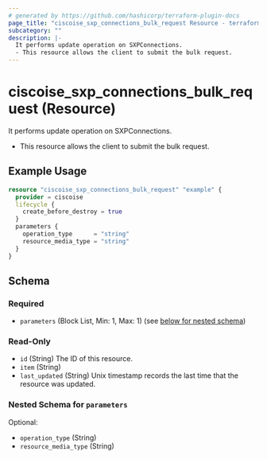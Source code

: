 ```yaml
---
# generated by https://github.com/hashicorp/terraform-plugin-docs
page_title: "ciscoise_sxp_connections_bulk_request Resource - terraform-provider-ciscoise"
subcategory: ""
description: |-
  It performs update operation on SXPConnections.
  - This resource allows the client to submit the bulk request.
---
```


# ciscoise_sxp_connections_bulk_request (Resource)

It performs update operation on SXPConnections.
- This resource allows the client to submit the bulk request.

## Example Usage

```terraform
resource "ciscoise_sxp_connections_bulk_request" "example" {
  provider = ciscoise
  lifecycle {
    create_before_destroy = true
  }
  parameters {
    operation_type      = "string"
    resource_media_type = "string"
  }
}
```

<!-- schema generated by tfplugindocs -->
## Schema

### Required

- `parameters` (Block List, Min: 1, Max: 1) (see [below for nested schema](#nestedblock--parameters))

### Read-Only

- `id` (String) The ID of this resource.
- `item` (String)
- `last_updated` (String) Unix timestamp records the last time that the resource was updated.

<a id="nestedblock--parameters"></a>
### Nested Schema for `parameters`

Optional:

- `operation_type` (String)
- `resource_media_type` (String)


